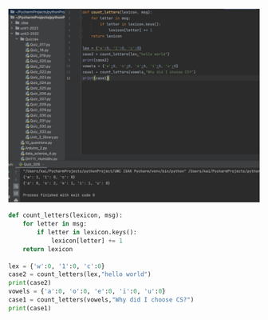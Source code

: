 ![Test](https://github.com/KaiFig/Unit_2/blob/main/Quizzes/Quiz_029_test.jpg)

```.py
def count_letters(lexicon, msg):
    for letter in msg:
        if letter in lexicon.keys():
            lexicon[letter] += 1
    return lexicon

lex = {'w':0, '1':0, 'c':0}
case2 = count_letters(lex,"hello world")
print(case2)
vowels = {'a':0, 'o':0, 'e':0, 'i':0, 'u':0}
case1 = count_letters(vowels,"Why did I choose CS?")
print(case1)
